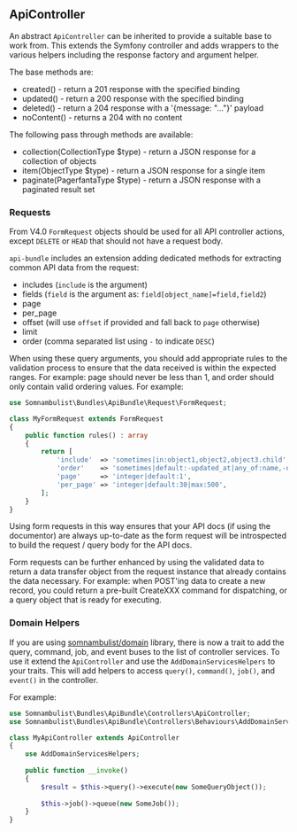 ## ApiController

An abstract `ApiController` can be inherited to provide a suitable base to work from.
This extends the Symfony controller and adds wrappers to the various helpers including
the response factory and argument helper.

The base methods are:

* created() - return a 201 response with the specified binding
* updated() - return a 200 response with the specified binding
* deleted() - return a 204 response with a '{message: "..."}' payload
* noContent() - returns a 204 with no content

The following pass through methods are available:

* collection(CollectionType $type) - return a JSON response for a collection of objects
* item(ObjectType $type) - return a JSON response for a single item
* paginate(PagerfantaType $type) - return a JSON response with a paginated result set

### Requests

From V4.0 `FormRequest` objects should be used for all API controller actions, except `DELETE` or `HEAD`
that should not have a request body.

`api-bundle` includes an extension adding dedicated methods for extracting common API data from the request:

 * includes (`include` is the argument)
 * fields (`field` is the argument as: `field[object_name]=field,field2`)
 * page
 * per_page
 * offset (will use `offset` if provided and fall back to `page` otherwise)
 * limit
 * order (comma separated list using `-` to indicate `DESC`)

When using these query arguments, you should add appropriate rules to the validation process to ensure that
the data received is within the expected ranges. For example: page should never be less than 1, and order
should only contain valid ordering values. For example:

```php
use Somnambulist\Bundles\ApiBundle\Request\FormRequest;

class MyFormRequest extends FormRequest
{
    public function rules() : array
    {
        return [
            'include'  => 'sometimes|in:object1,object2,object3.child',
            'order'    => 'sometimes|default:-updated_at|any_of:name,-name,created_at,-created_at,updated_at,-updated_at',
            'page'     => 'integer|default:1',
            'per_page' => 'integer|default:30|max:500',
        ];
    }
}
```

Using form requests in this way ensures that your API docs (if using the documentor) are always up-to-date
as the form request will be introspected to build the request / query body for the API docs.

Form requests can be further enhanced by using the validated data to return a data transfer object from the
request instance that already contains the data necessary. For example: when POST'ing data to create a new
record, you could return a pre-built CreateXXX command for dispatching, or a query object that is ready
for executing.

### Domain Helpers

If you are using [somnambulist/domain](https://github.com/somnambulist-tech/domain) library, there is
now a trait to add the query, command, job, and event buses to the list of controller services. To use
it extend the `ApiController` and use the `AddDomainServicesHelpers` to your traits. This will add
helpers to access `query()`, `command()`, `job()`, and `event()` in the controller.

For example:

```php
use Somnambulist\Bundles\ApiBundle\Controllers\ApiController;
use Somnambulist\Bundles\ApiBundle\Controllers\Behaviours\AddDomainServicesHelpers;

class MyApiController extends ApiController
{
    use AddDomainServicesHelpers;
    
    public function __invoke()
    {
        $result = $this->query()->execute(new SomeQueryObject());
        
        $this->job()->queue(new SomeJob());
    }
}
```
